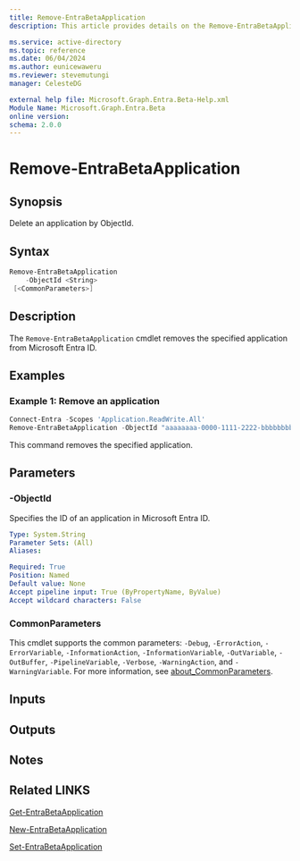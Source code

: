 ```yaml
---
title: Remove-EntraBetaApplication
description: This article provides details on the Remove-EntraBetaApplication command.

ms.service: active-directory
ms.topic: reference
ms.date: 06/04/2024
ms.author: eunicewaweru
ms.reviewer: stevemutungi
manager: CelesteDG

external help file: Microsoft.Graph.Entra.Beta-Help.xml
Module Name: Microsoft.Graph.Entra.Beta
online version:
schema: 2.0.0
---
```


# Remove-EntraBetaApplication

## Synopsis

Delete an application by ObjectId.

## Syntax

```powershell
Remove-EntraBetaApplication 
    -ObjectId <String>
 [<CommonParameters>]
```

## Description

The `Remove-EntraBetaApplication` cmdlet removes the specified application from Microsoft Entra ID.

## Examples

### Example 1: Remove an application

```powershell
Connect-Entra -Scopes 'Application.ReadWrite.All'
Remove-EntraBetaApplication -ObjectId "aaaaaaaa-0000-1111-2222-bbbbbbbbbbbb"
```

This command removes the specified application.

## Parameters

### -ObjectId

Specifies the ID of an application in Microsoft Entra ID.

```yaml
Type: System.String
Parameter Sets: (All)
Aliases:

Required: True
Position: Named
Default value: None
Accept pipeline input: True (ByPropertyName, ByValue)
Accept wildcard characters: False
```

### CommonParameters

This cmdlet supports the common parameters: `-Debug`, `-ErrorAction`, `-ErrorVariable`, `-InformationAction`, `-InformationVariable`, `-OutVariable`, `-OutBuffer`, `-PipelineVariable`, `-Verbose`, `-WarningAction`, and `-WarningVariable`. For more information, see [about_CommonParameters](https://go.microsoft.com/fwlink/?LinkID=113216).

## Inputs

## Outputs

## Notes

## Related LINKS

[Get-EntraBetaApplication](Get-EntraBetaApplication.md)

[New-EntraBetaApplication](New-EntraBetaApplication.md)

[Set-EntraBetaApplication](Set-EntraBetaApplication.md)
